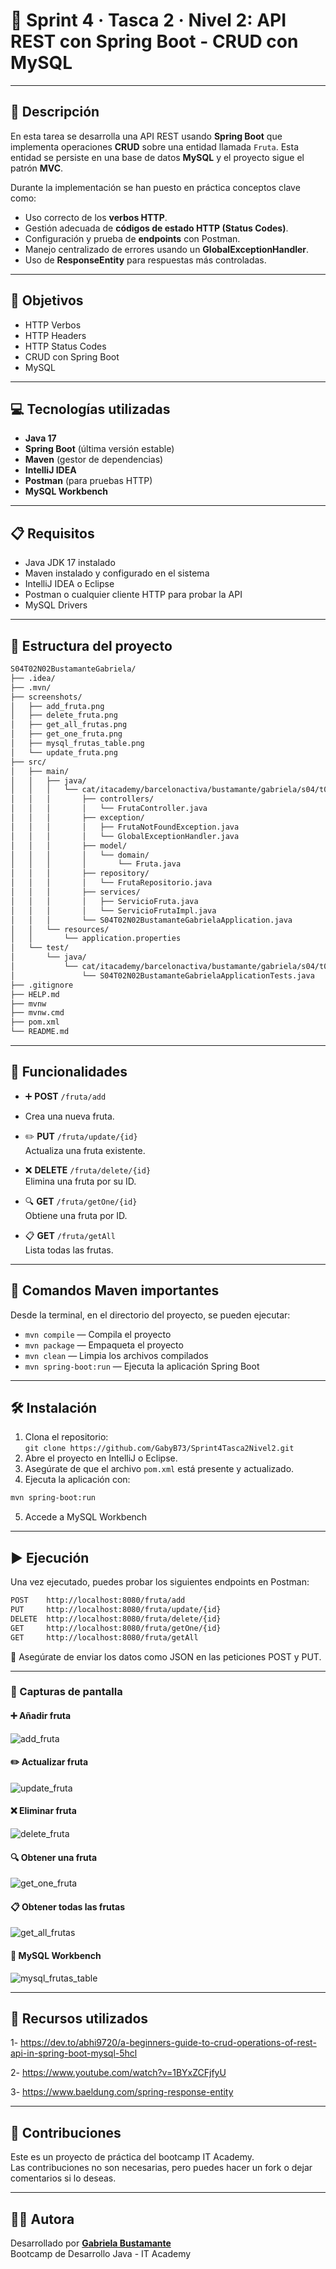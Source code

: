 # 🚀 Sprint 4 · Tasca 2 · Nivel 2: API REST con Spring Boot - CRUD con MySQL

---

## 📄 Descripción

En esta tarea se desarrolla una API REST usando **Spring Boot** que implementa operaciones **CRUD** sobre una entidad llamada `Fruta`. Esta entidad se persiste en una base de datos **MySQL** y el proyecto sigue el patrón **MVC**.

Durante la implementación se han puesto en práctica conceptos clave como:

- Uso correcto de los **verbos HTTP**.
- Gestión adecuada de **códigos de estado HTTP (Status Codes)**.
- Configuración y prueba de **endpoints** con Postman.
- Manejo centralizado de errores usando un **GlobalExceptionHandler**.
- Uso de **ResponseEntity** para respuestas más controladas.


---

## 🎯 Objetivos

- HTTP Verbos
- HTTP Headers
- HTTP Status Codes
- CRUD con Spring Boot
- MySQL

---

## 💻 Tecnologías utilizadas

- **Java 17**
- **Spring Boot** (última versión estable)
- **Maven** (gestor de dependencias)
- **IntelliJ IDEA**
- **Postman** (para pruebas HTTP)
- **MySQL Workbench**

---

## 📋 Requisitos

- Java JDK 17 instalado
- Maven instalado y configurado en el sistema
- IntelliJ IDEA o Eclipse
- Postman o cualquier cliente HTTP para probar la API
- MySQL Drivers

---

## 📁 Estructura del proyecto

```bash
S04T02N02BustamanteGabriela/
├── .idea/
├── .mvn/
├── screenshots/
│   ├── add_fruta.png
│   ├── delete_fruta.png
│   ├── get_all_frutas.png
│   ├── get_one_fruta.png
│   ├── mysql_frutas_table.png
│   └── update_fruta.png
├── src/
│   ├── main/
│   │   ├── java/
│   │   │   └── cat/itacademy/barcelonactiva/bustamante/gabriela/s04/t02/n02/S04T02N02BustamanteGabriela/
│   │   │       ├── controllers/
│   │   │       │   └── FrutaController.java
│   │   │       ├── exception/
│   │   │       │   ├── FrutaNotFoundException.java
│   │   │       │   └── GlobalExceptionHandler.java
│   │   │       ├── model/
│   │   │       │   └── domain/
│   │   │       │       └── Fruta.java
│   │   │       ├── repository/
│   │   │       │   └── FrutaRepositorio.java
│   │   │       ├── services/
│   │   │       │   ├── ServicioFruta.java
│   │   │       │   └── ServicioFrutaImpl.java
│   │   │       └── S04T02N02BustamanteGabrielaApplication.java
│   │   └── resources/
│   │       └── application.properties
│   └── test/
│       └── java/
│           └── cat/itacademy/barcelonactiva/bustamante/gabriela/s04/t02/n02/S04T02N02BustamanteGabriela/
│               └── S04T02N02BustamanteGabrielaApplicationTests.java
├── .gitignore
├── HELP.md
├── mvnw
├── mvnw.cmd
├── pom.xml
└── README.md
```

---

## 🚀 Funcionalidades

- ➕ **POST** `/fruta/add`  
- Crea una nueva fruta.

- ✏️ **PUT** `/fruta/update/{id}`  
  Actualiza una fruta existente.

- ❌ **DELETE** `/fruta/delete/{id}`  
  Elimina una fruta por su ID.

- 🔍 **GET** `/fruta/getOne/{id}`  
  Obtiene una fruta por ID.

- 📋 **GET** `/fruta/getAll`  
  Lista todas las frutas.


---

## 🧰 Comandos Maven importantes

Desde la terminal, en el directorio del proyecto, se pueden ejecutar:

- `mvn compile` — Compila el proyecto
- `mvn package` — Empaqueta el proyecto
- `mvn clean` — Limpia los archivos compilados
- `mvn spring-boot:run` — Ejecuta la aplicación Spring Boot

---
## 🛠️ Instalación

1. Clona el repositorio:  
   `git clone https://github.com/GabyB73/Sprint4Tasca2Nivel2.git`
2. Abre el proyecto en IntelliJ o Eclipse.
3. Asegúrate de que el archivo `pom.xml` está presente y actualizado.
4. Ejecuta la aplicación con:
```bash
mvn spring-boot:run
```
5.  Accede a MySQL Workbench

---

## ▶️ Ejecución

Una vez ejecutado, puedes probar los siguientes endpoints en Postman:
```bash
POST    http://localhost:8080/fruta/add
PUT     http://localhost:8080/fruta/update/{id}
DELETE  http://localhost:8080/fruta/delete/{id}
GET     http://localhost:8080/fruta/getOne/{id}
GET     http://localhost:8080/fruta/getAll
```

📌 Asegúrate de enviar los datos como JSON en las peticiones POST y PUT.

---


### 📸 Capturas de pantalla

#### ➕ Añadir fruta
![add_fruta](screenshots/add_fruta.png)

#### ✏️ Actualizar fruta
![update_fruta](screenshots/update_fruta.png)

#### ❌ Eliminar fruta
![delete_fruta](screenshots/delete_fruta.png)

#### 🔍 Obtener una fruta
![get_one_fruta](screenshots/get_one_fruta.png)

#### 📋 Obtener todas las frutas
![get_all_frutas](screenshots/get_all_frutas.png)

#### 🧪 MySQL Workbench
![mysql_frutas_table](screenshots/mysql_frutas_table.png)

---
## 🔗 Recursos utilizados

1- https://dev.to/abhi9720/a-beginners-guide-to-crud-operations-of-rest-api-in-spring-boot-mysql-5hcl

2- https://www.youtube.com/watch?v=1BYxZCFjfyU

3- https://www.baeldung.com/spring-response-entity

---

## 🤝 Contribuciones

Este es un proyecto de práctica del bootcamp IT Academy.    
Las contribuciones no son necesarias, pero puedes hacer un fork o dejar comentarios si lo deseas.

---

## 👩‍💻 Autora

Desarrollado por **[Gabriela Bustamante](https://github.com/GabyB73)**  
Bootcamp de Desarrollo Java - IT Academy  

